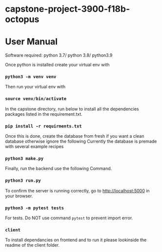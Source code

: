 ﻿# capstone-project-3900-f18b-octopus

# User Manual

Software required: python 3.7/ python 3.8/ python3.9

Once python is installed create your virtual env with 

### `python3 -m venv venv`

Then run your virtual env with 

### `source venv/bin/activate`

In the capstone directory, run below to install all the dependencies packages listed in the requirement.txt.

### `pip install -r requirments.txt`

Once this is done, create the database from fresh if you want a clean database otherwise ignore the following
Currently the database is premade with several example recipes 

### `python3 make.py`

Finally, run the backend use the following Command.

### `python3 run.py`

To confirm the server is running correctly, go to [http://localhost:5000](http://localhost:5000) in your browser.

### `python3 -m pytest tests`

For tests. Do NOT use command `pytest` to prevent import error.

### `client`

To install dependancies on frontend and to run it please lookinside the readme of the client folder.
